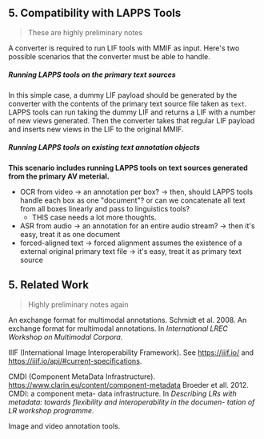 ## 5. Compatibility with LAPPS Tools

> These are highly preliminary notes

A converter is required to run LIF tools with MMIF as input. Here's two possible scenarios that the converter must be able to handle.

##### Running LAPPS tools on the primary text sources

In this simple case, a dummy LIF payload should be generated by the converter with the contents of the primary text source file taken as `text`. LAPPS tools can run taking the dummy LIF and returns a LIF with a number of new views generated. Then the converter takes that regular LIF payload and inserts new views in the LIF to the original MMIF.

##### Running LAPPS tools on existing text annotation objects

**This scenario includes running LAPPS tools on text sources generated from the primary AV meterial.**

* OCR from video -> an annotation per box?  -> then, should LAPPS tools handle each box as one "document"? or can we concatenate all text from all boxes linearly and pass to linguistics tools?
  * THIS case needs a lot more thoughts.
* ASR from audio -> an annotation for an entire audio stream? -> then it's easy, treat it as one document
* forced-aligned text -> forced alignment assumes the existence of a external original primary text file -> it's easy, treat it as primary text source



## 5. Related Work

> Highly preliminary notes again

An exchange format for multimodal annotations.
Schmidt et al. 2008. An exchange format for multimodal annotations. In *International LREC Workshop on Multimodal Corpora*.

IIIF (International Image Interoperability Framework). 
See https://iiif.io/ and https://iiif.io/api/#current-specifications.

CMDI (Component MetaData Infrastructure).
https://www.clarin.eu/content/component-metadata
Broeder et all. 2012. CMDI: a component meta- data infrastructure. In *Describing LRs with metadata: towards flexibility and interoperability in the documen- tation of LR workshop programme*. 

Image and video annotation tools.



